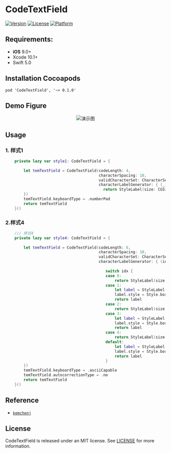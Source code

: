 # CodeTextField

[![Version](https://img.shields.io/cocoapods/v/CodeTextField.svg?style=flat)](https://cocoapods.org/pods/CodeTextField)
[![License](https://img.shields.io/cocoapods/l/CodeTextField.svg?style=flat)](https://cocoapods.org/pods/CodeTextField)
[![Platform](https://img.shields.io/cocoapods/p/CodeTextField.svg?style=flat)](https://cocoapods.org/pods/CodeTextField)

## Requirements:
- **iOS** 9.0+
- Xcode 10.1+
- Swift 5.0

## Installation Cocoapods
<pre><code class="ruby language-ruby">pod 'CodeTextField', '~> 0.1.0'</code></pre>

## Demo Figure
<p align="center">
<img src="https://github.com/LiuSky/CodeTextField/blob/master/1.png?raw=true" title="演示图">
</p>

## Usage
### 1. 样式1
```swift 
    private lazy var style1: CodeTextField = {
        
        let temTextField = CodeTextField(codeLength: 4,
                                         characterSpacing: 10,
                                         validCharacterSet: CharacterSet(charactersIn: "0123456789"),
                                         characterLabelGenerator: { (_) -> LableRenderable in
                                           return StyleLabel(size: CGSize(width: 50, height: 50))
        })
        temTextField.keyboardType = .numberPad
        return temTextField
    }()
```

### 2.样式4
```swift
    /// 样式4
    private lazy var style4: CodeTextField = {
        
        let temTextField = CodeTextField(codeLength: 6,
                                         characterSpacing: 10,
                                         validCharacterSet: CharacterSet(charactersIn: "ABCDEFGHIJKLMNOPQRSTUVWXYZ0123456789"),
                                         characterLabelGenerator: { (idx) -> LableRenderable in
                                            
                                            switch idx {
                                            case 0:
                                                return StyleLabel(size: CGSize(width: 50, height: 50))
                                            case 1:
                                                let label = StyleLabel(size: CGSize(width: 50, height: 50))
                                                label.style = Style.border(nomal: UIColor.gray, selected: UIColor.blue)
                                                return label
                                            case 2:
                                                return StyleLabel(size: CGSize(width: 50, height: 50))
                                            case 3:
                                                let label = StyleLabel(size: CGSize(width: 50, height: 50))
                                                label.style = Style.border(nomal: UIColor.gray, selected: UIColor.orange)
                                                return label
                                            case 4:
                                                return StyleLabel(size: CGSize(width: 50, height: 50))
                                            default:
                                                let label = StyleLabel(size: CGSize(width: 50, height: 50))
                                                label.style = Style.border(nomal: UIColor.gray, selected: UIColor.purple)
                                                return label
                                            }
        })
        temTextField.keyboardType = .asciiCapable
        temTextField.autocorrectionType = .no
        return temTextField
    }()
```

## Reference
<ul>
<li><a href="https://kemchenj.github.io/2019-04-07/"><code>kemchenj</code></a></li>
</ul>

## License
CodeTextField is released under an MIT license. See [LICENSE](LICENSE) for more information.

